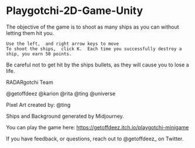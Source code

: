 # Playgotchi-2D-Game-Unity

The objective of the game is to shoot as many ships as you can without letting them hit you.

    Use the left,  and right arrow keys to move
    To shoot the ships,  click K.  Each time you successfully destroy a ship, you earn 50 points. 

Be careful not to get hit by the ships bullets, as they will cause you to lose a life.

RADARgotchi Team

@getoffdeez @karion @rita @ting @universe

Pixel Art created by: @ting

Ships and Background generated by Midjourney.

You can play the game here: https://getoffdeez.itch.io/playgotchi-minigame

If you have feedback, or questions, reach out to @getoffdeez_ on Twitter.
